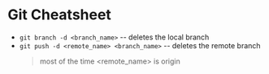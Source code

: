 # Git Cheatsheet

- `git branch -d <branch_name>` -- deletes the local branch
- `git push -d <remote_name> <branch_name>` -- deletes the remote branch
  > most of the time <remote_name> is origin
